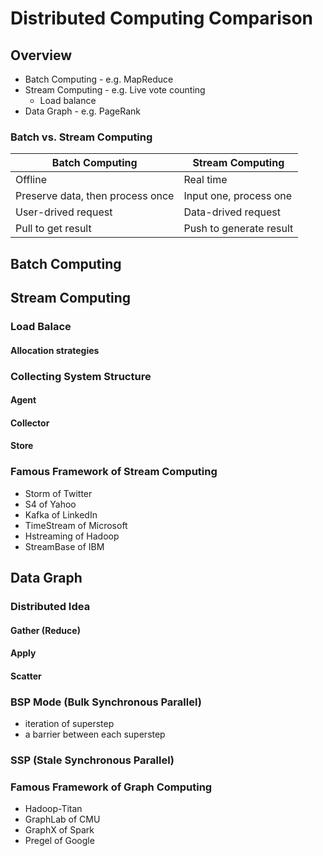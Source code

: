 # Distributed Computing Comparison

## Overview

* Batch Computing - e.g. MapReduce
* Stream Computing - e.g. Live vote counting
    * Load balance
* Data Graph - e.g. PageRank

### Batch vs. Stream Computing

Batch Computing|Stream Computing
---------------|----------------
Offline|Real time
Preserve data, then process once|Input one, process one
User-drived request|Data-drived request
Pull to get result|Push to generate result

## Batch Computing

## Stream Computing

### Load Balace

#### Allocation strategies

### Collecting System Structure

#### Agent

#### Collector

#### Store

### Famous Framework of Stream Computing

* Storm of Twitter
* S4 of Yahoo
* Kafka of LinkedIn
* TimeStream of Microsoft
* Hstreaming of Hadoop
* StreamBase of IBM

## Data Graph

### Distributed Idea

#### Gather (Reduce)

#### Apply

#### Scatter

### BSP Mode (Bulk Synchronous Parallel)

* iteration of superstep
* a barrier between each superstep

### SSP (Stale Synchronous Parallel)

### Famous Framework of Graph Computing

* Hadoop-Titan
* GraphLab of CMU
* GraphX of Spark
* Pregel of Google
